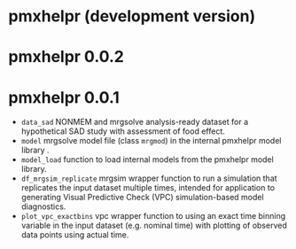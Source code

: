 # pmxhelpr (development version)

# pmxhelpr 0.0.2

# pmxhelpr 0.0.1

* `data_sad` NONMEM and mrgsolve analysis-ready dataset for a hypothetical SAD study with assessment of food effect.
* `model` mrgsolve model file (class `mrgmod`) in the internal pmxhelpr model library .
* `model_load` function to load internal models from the pmxhelpr model library.
* `df_mrgsim_replicate` mrgsim wrapper function to run a simulation that replicates the input dataset multiple times, intended for application to generating Visual Predictive Check (VPC) simulation-based model diagnostics.
* `plot_vpc_exactbins` vpc wrapper function to using an exact time binning variable in the input dataset (e.g. nominal time) with plotting of observed data points using actual time.
